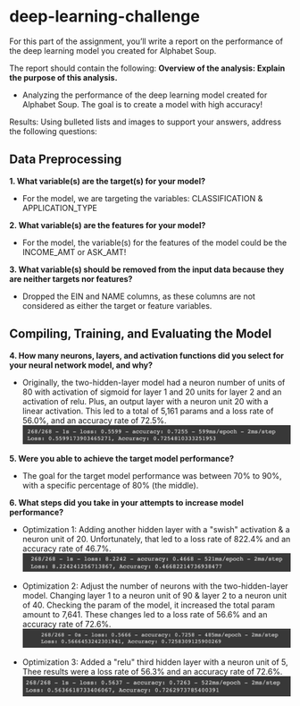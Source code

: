 # deep-learning-challenge

For this part of the assignment, you’ll write a report on the performance of the deep learning model you created for Alphabet Soup.

The report should contain the following:
**Overview of the analysis: Explain the purpose of this analysis.**
-  Analyzing the performance of the deep learning model created for Alphabet Soup. The goal is to create a model with high accuracy!

Results: Using bulleted lists and images to support your answers, address the following questions:

## Data Preprocessing
**1. What variable(s) are the target(s) for your model?**
- For the model, we are targeting the variables: CLASSIFICATION & APPLICATION_TYPE

**2. What variable(s) are the features for your model?**
- For the model, the variable(s) for the features of the model could be the INCOME_AMT or ASK_AMT!

**3. What variable(s) should be removed from the input data because they are neither targets nor features?**
- Dropped the EIN and NAME columns, as these columns are not considered as either the target or feature variables.


## Compiling, Training, and Evaluating the Model

**4. How many neurons, layers, and activation functions did you select for your neural network model, and why?**
- Originally, the two-hidden-layer model had a neuron number of units of 80 with activation of sigmoid for layer 1 and 20 units for layer 2 and an activation of relu. Plus, an output layer with a neuron unit 20 with a linear activation. This led to a total of 5,161 params and a loss rate of 56.0%, and an accuracy rate of 72.5%.
![Original Score](Resource/Model1.png)

**5. Were you able to achieve the target model performance?**
- The goal for the target model performance was between 70% to 90%, with a specific percentage of 80% (the middle).

**6. What steps did you take in your attempts to increase model performance?**
- Optimization 1: Adding another hidden layer with a "swish" activation & a neuron unit of 20. Unfortunately, that led to a loss rate of 822.4% and an accuracy rate of 46.7%.
![Optimization Score 1](Resource/Model2.png)

- Optimization 2: Adjust the number of neurons with the two-hidden-layer model. Changing layer 1 to a neuron unit of 90 & layer 2 to a neuron unit of 40. Checking the param of the model, it increased the total param amount to 7,641. These changes led to a loss rate of 56.6% and an accuracy rate of 72.6%.
![Optimization Score 2](Resource/Model3.png)

- Optimization 3: Added a "relu" third hidden layer with a neuron unit of 5, Thee results were a loss rate of 56.3% and an accuracy rate of 72.6%.
![Optimization Score 3](Resource/Model4.png)
